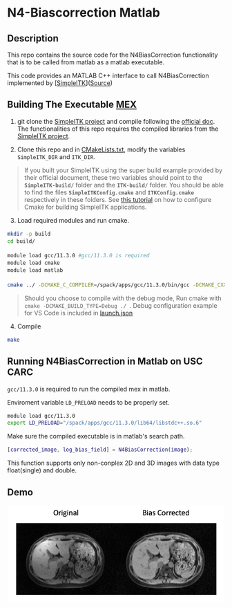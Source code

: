 # N4-Biascorrection Matlab

## Description

This repo contains the source code for the N4BiasCorrection functionality that is to be called from matlab 
as a matlab executable. 

This code provides an MATLAB C++ interface to call N4BiasCorrection implemented by [[SimpleITK](https://simpleitk.readthedocs.io/en/master/link_N4BiasFieldCorrection_docs.html)]([Source](https://github.com/SimpleITK/SimpleITK))



## Building The Executable [MEX](https://www.mathworks.com/help/matlab/matlab_external/build-c-mex-programs.html) 

1. git clone the [SimpleITK project](https://github.com/SimpleITK/SimpleITK) and compile following the [official doc](https://simpleitk.readthedocs.io/en/master/building.html). The functionalities of this repo requires the compiled libraries from the [SimpleITK project](https://github.com/SimpleITK/SimpleITK).

2. Clone this repo and in [CMakeLists.txt](./CMakeLists.txt), modify the variables `SimpleITK_DIR` and `ITK_DIR`. 
> If you built your SimpleITK using the super build example provided by their official document, these two variables should point to the **`SimpleITK-build/`** folder and the **`ITK-build/`** folder. You should be able to find the files **`SimpleITKConfig.cmake`** and **`ITKConfig.cmake`** respectively in these folders. See [this tutorial](https://simpleitk.readthedocs.io/en/master/link_CppCMake_docs.html) on how to configure Cmake for building SimpleITK applications.


3. Load required modules and run cmake. 
```bash 
mkdir -p build
cd build/

module load gcc/11.3.0 #gcc/11.3.0 is required
module load cmake 
module load matlab

cmake ../ -DCMAKE_C_COMPILER=/spack/apps/gcc/11.3.0/bin/gcc -DCMAKE_CXX_COMPILER=/spack/apps/gcc/11.3.0/bin/g++
```
>Should you choose to compile with the debug mode, Run cmake with  <code class="bash"> cmake -DCMAKE_BUILD_TYPE=Debug ./ </code>. Debug configuration example for VS Code is included in [launch.json](.vscode/launch.json)

4. Compile
```bash
make
```


## Running N4BiasCorrection in Matlab on USC CARC

`gcc/11.3.0` is required to run the compiled mex in matlab.

Enviroment variable `LD_PRELOAD` needs to be properly set.

```bash
module load gcc/11.3.0
export LD_PRELOAD="/spack/apps/gcc/11.3.0/lib64/libstdc++.so.6"
```

Make sure the compiled executable is in matlab's search path. 

```matlab
[corrected_image, log_bias_field] = N4BiasCorrection(image);
```

This function supports only non-conplex 2D and 3D images with data type float(single) and double.

## Demo

![Bias Correction Demonstration](./figures/combined.png)
